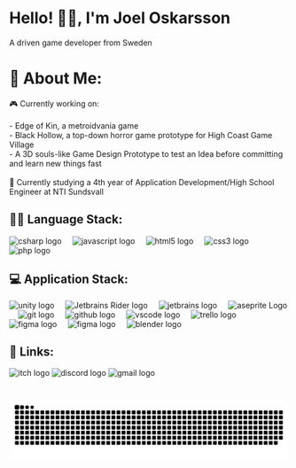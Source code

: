 <h1>Hello! 👋😁, I'm Joel Oskarsson</h1>
<p>A driven game developer from Sweden </p>

###

# 🌌 About Me:
🎮 Currently working on:<br><br> - Edge of Kin, a metroidvania game<br> - Black Hollow, a top-down horror game prototype for High Coast Game Village<br> - A 3D souls-like Game Design Prototype to test an Idea before committing and learn new things fast<br><br>📑 Currently studying a 4th year of Application Development/High School Engineer at NTI Sundsvall

###

<h2>👨‍💻 Language Stack:</h2>

<div align="left">
  <img src="https://cdn.jsdelivr.net/gh/devicons/devicon/icons/csharp/csharp-original.svg" height="30" alt="csharp logo"  />
  <img width="12" />
  <img src="https://cdn.jsdelivr.net/gh/devicons/devicon/icons/javascript/javascript-original.svg" height="30" alt="javascript logo"  />
  <img width="12" />
  <img src="https://cdn.jsdelivr.net/gh/devicons/devicon/icons/html5/html5-original.svg" height="30" alt="html5 logo"  />
  <img width="12" />
  <img src="https://cdn.jsdelivr.net/gh/devicons/devicon/icons/css3/css3-original.svg" height="30" alt="css3 logo"  />
  <img width="12" />
  <img src="https://cdn.jsdelivr.net/gh/devicons/devicon/icons/php/php-original.svg" height="30" alt="php logo"  />
</div>

###

<h2>💻 Application Stack:</h2>

<div align="left">
  <img src="https://cdn.jsdelivr.net/gh/devicons/devicon/icons/unity/unity-original.svg" height="30" alt="unity logo"  />
  <img width="12" />
  <img src="https://upload.wikimedia.org/wikipedia/commons/6/6e/JetBrains_Rider_Icon.svg" height="30" alt="Jetbrains Rider logo">
  <img width="12" />
  <img src="https://cdn.jsdelivr.net/gh/devicons/devicon/icons/jetbrains/jetbrains-original.svg" height="30" alt="jetbrains logo"  />
  <img width="12" />
  <img src="https://upload.wikimedia.org/wikipedia/commons/6/69/Logo_Aseprite.svg" height="30" alt="aseprite Logo">
  <img width="12" />
  <img src="https://cdn.jsdelivr.net/gh/devicons/devicon/icons/git/git-original.svg" height="30" alt="git logo"  />
  <img width="12" />
  <img src="https://cdn.jsdelivr.net/gh/devicons/devicon/icons/github/github-original.svg" height="30" alt="github logo"  />
  <img width="12" />
  <img src="https://cdn.jsdelivr.net/gh/devicons/devicon/icons/vscode/vscode-original.svg" height="30" alt="vscode logo"  />
  <img width="12" />
  <img src="https://www.vectorlogo.zone/logos/trello/trello-icon.svg" height="30" alt="trello logo">
  <img width="12">
  <img src="https://cdn.jsdelivr.net/gh/devicons/devicon/icons/figma/figma-original.svg" height="30" alt="figma logo"  />
  <img width="12" />
  <img src="https://upload.wikimedia.org/wikipedia/commons/4/42/Adobe_Acrobat_DC_logo_2020.svg" height="30" alt="figma logo"  />
  <img width="12" />
  <img src="https://cdn.jsdelivr.net/gh/devicons/devicon/icons/blender/blender-original.svg" height="30" alt="blender logo"  />
  
</div>


###

<h2>🔗 Links:</h2>

<div align="left">
  <img src="https://img.shields.io/static/v1?message=itch.io&logo=itch&label=&color=000000&logoColor=white&labelColor=&style=for-the-badge" height="35" alt="itch logo"  />
  <img src="https://img.shields.io/static/v1?message=Discord&logo=discord&label=&color=7289DA&logoColor=white&labelColor=&style=for-the-badge" height="35" alt="discord logo"  />
  <img src="https://img.shields.io/static/v1?message=Gmail&logo=gmail&label=&color=D14836&logoColor=white&labelColor=&style=for-the-badge" height="35" alt="gmail logo"  />
</div>

###

<br clear="both">

<picture>
  <source media="(prefers-color-scheme: dark)" srcset="https://raw.githubusercontent.com/Ace0s/Ace0s/output/github-snake-dark.svg" />
  <source media="(prefers-color-scheme: light)" srcset="https://raw.githubusercontent.com/Ace0s/Ace0s/output/github-snake.svg" />
  <img alt="github-snake" src="https://raw.githubusercontent.com/Ace0s/Ace0s/output/github-snake.svg" />
</picture>


